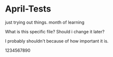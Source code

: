 # April-Tests
just trying out things. month of learning


What is this specific file? Should i change it later?

I probably shouldn't because of how important it is.

1234567890
